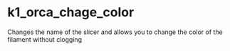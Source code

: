 # k1_orca_chage_color
Changes the name of the slicer and allows you to change the color of the filament without clogging
